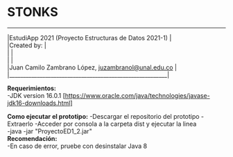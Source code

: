 # STONKS
 _________________________________________________________   
|EstudiApp 2021 (Proyecto Estructuras de Datos 2021-1)    |   
|Created by:                                              |   
|                                                         |  
|                                                         |   
|Juan Camilo Zambrano López, juzambranol@unal.edu.co      |   
|_________________________________________________________|   

**Requerimientos:**  
-JDK version 16.0.1 [https://www.oracle.com/java/technologies/javase-jdk16-downloads.html]  


**Como ejecutar el prototipo:**
-Descargar el repositorio del prototipo 
-Extraerlo 
-Acceder por consola a la carpeta dist y ejecutar la linea  
-java -jar "ProyectoED1_2.jar"  
**Recomendación:**  
-En caso de error, pruebe con desinstalar Java 8   

